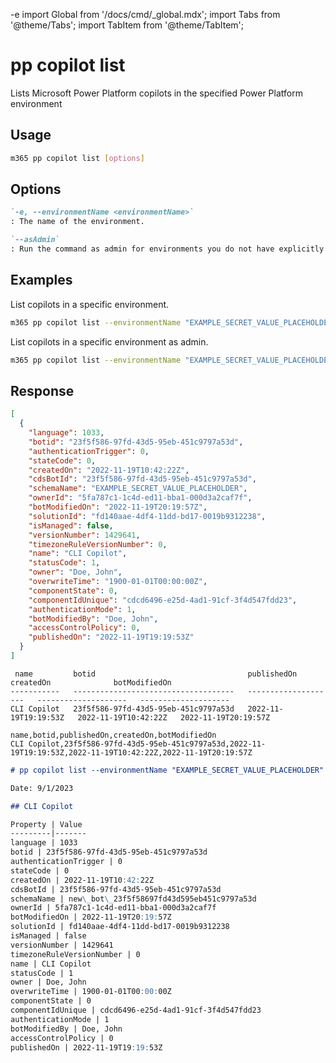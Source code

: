 -e <!-- DISCLAIMER: All secrets, passwords, and sensitive values in this document are examples only and not real credentials. -->
import Global from '/docs/cmd/_global.mdx';
import Tabs from '@theme/Tabs';
import TabItem from '@theme/TabItem';

# pp copilot list

Lists Microsoft Power Platform copilots in the specified Power Platform environment

## Usage

```sh
m365 pp copilot list [options]
```

## Options

```md definition-list
`-e, --environmentName <environmentName>`
: The name of the environment.

`--asAdmin`
: Run the command as admin for environments you do not have explicitly assigned permissions to.
```

<Global />

## Examples

List copilots in a specific environment.

```sh
m365 pp copilot list --environmentName "EXAMPLE_SECRET_VALUE_PLACEHOLDER"
```

List copilots in a specific environment as admin.

```sh
m365 pp copilot list --environmentName "EXAMPLE_SECRET_VALUE_PLACEHOLDER" --asAdmin
```

## Response

<Tabs>
  <TabItem value="JSON">

  ```json
  [
    {
      "language": 1033,
      "botid": "23f5f586-97fd-43d5-95eb-451c9797a53d",
      "authenticationTrigger": 0,
      "stateCode": 0,
      "createdOn": "2022-11-19T10:42:22Z",
      "cdsBotId": "23f5f586-97fd-43d5-95eb-451c9797a53d",
      "schemaName": "EXAMPLE_SECRET_VALUE_PLACEHOLDER",
      "ownerId": "5fa787c1-1c4d-ed11-bba1-000d3a2caf7f",
      "botModifiedOn": "2022-11-19T20:19:57Z",
      "solutionId": "fd140aae-4df4-11dd-bd17-0019b9312238",
      "isManaged": false,
      "versionNumber": 1429641,
      "timezoneRuleVersionNumber": 0,
      "name": "CLI Copilot",
      "statusCode": 1,
      "owner": "Doe, John",
      "overwriteTime": "1900-01-01T00:00:00Z",
      "componentState": 0,
      "componentIdUnique": "cdcd6496-e25d-4ad1-91cf-3f4d547fdd23",
      "authenticationMode": 1,
      "botModifiedBy": "Doe, John",
      "accessControlPolicy": 0,
      "publishedOn": "2022-11-19T19:19:53Z"
    }
  ]
  ```

  </TabItem>
  <TabItem value="Text">

  ```text
   name         botid                                  publishedOn            createdOn              botModifiedOn
  -----------   ------------------------------------   --------------------   --------------------   --------------------
  CLI Copilot   23f5f586-97fd-43d5-95eb-451c9797a53d   2022-11-19T19:19:53Z   2022-11-19T10:42:22Z   2022-11-19T20:19:57Z
  ```

  </TabItem>
  <TabItem value="CSV">

  ```csv
  name,botid,publishedOn,createdOn,botModifiedOn
  CLI Copilot,23f5f586-97fd-43d5-95eb-451c9797a53d,2022-11-19T19:19:53Z,2022-11-19T10:42:22Z,2022-11-19T20:19:57Z
  ```

  </TabItem>
  <TabItem value="Markdown">

  ```md
  # pp copilot list --environmentName "EXAMPLE_SECRET_VALUE_PLACEHOLDER"

  Date: 9/1/2023

  ## CLI Copilot

  Property | Value
  ---------|-------
  language | 1033
  botid | 23f5f586-97fd-43d5-95eb-451c9797a53d
  authenticationTrigger | 0
  stateCode | 0
  createdOn | 2022-11-19T10:42:22Z
  cdsBotId | 23f5f586-97fd-43d5-95eb-451c9797a53d
  schemaName | new\_bot\_23f5f58697fd43d595eb451c9797a53d
  ownerId | 5fa787c1-1c4d-ed11-bba1-000d3a2caf7f
  botModifiedOn | 2022-11-19T20:19:57Z
  solutionId | fd140aae-4df4-11dd-bd17-0019b9312238
  isManaged | false
  versionNumber | 1429641
  timezoneRuleVersionNumber | 0
  name | CLI Copilot
  statusCode | 1
  owner | Doe, John
  overwriteTime | 1900-01-01T00:00:00Z
  componentState | 0
  componentIdUnique | cdcd6496-e25d-4ad1-91cf-3f4d547fdd23
  authenticationMode | 1
  botModifiedBy | Doe, John
  accessControlPolicy | 0
  publishedOn | 2022-11-19T19:19:53Z
  ```

  </TabItem>
</Tabs>
